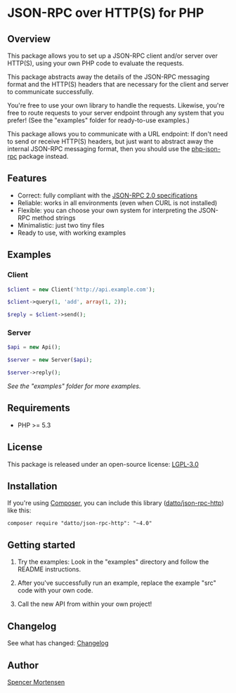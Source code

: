 # JSON-RPC over HTTP(S) for PHP

## Overview

This package allows you to set up a JSON-RPC client and/or server over HTTP(S),
using your own PHP code to evaluate the requests.

This package abstracts away the details of the JSON-RPC messaging format and
the HTTP(S) headers that are necessary for the client and server to communicate
successfully.

You're free to use your own library to handle the requests. Likewise, you're free
to route requests to your server endpoint through any system that you prefer!
(See the "examples" folder for ready-to-use examples.)

This package allows you to communicate with a URL endpoint: If don't need to
send or receive HTTP(S) headers, but just want to abstract away the internal
JSON-RPC messaging format, then you should use the
[php-json-rpc](https://github.com/datto/php-json-rpc) package instead.


## Features

* Correct: fully compliant with the [JSON-RPC 2.0 specifications](http://www.jsonrpc.org/specification)
* Reliable: works in all environments (even when CURL is not installed)
* Flexible: you can choose your own system for interpreting the JSON-RPC method strings
* Minimalistic: just two tiny files
* Ready to use, with working examples


## Examples

### Client

```php
$client = new Client('http://api.example.com');

$client->query(1, 'add', array(1, 2));

$reply = $client->send();
```

### Server

```php
$api = new Api();

$server = new Server($api);

$server->reply();
```

*See the "examples" folder for more examples.*


## Requirements

* PHP >= 5.3


## License

This package is released under an open-source license: [LGPL-3.0](https://www.gnu.org/licenses/lgpl-3.0.html)


## Installation

If you're using [Composer](https://getcomposer.org/), you can include this library
([datto/json-rpc-http](https://packagist.org/packages/datto/json-rpc-http)) like this:
```
composer require "datto/json-rpc-http": "~4.0"
```


## Getting started

1. Try the examples: Look in the "examples" directory and follow the README
instructions.

2. After you've successfully run an example, replace the example "src" code
with your own code.

3. Call the new API from within your own project!


## Changelog

See what has changed:
[Changelog](https://github.com/datto/php-json-rpc-http/blob/master/CHANGELOG.md)


## Author

[Spencer Mortensen](http://spencermortensen.com/contact/)
